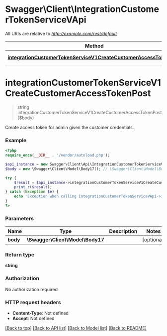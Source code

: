# Swagger\Client\IntegrationCustomerTokenServiceVApi

All URIs are relative to *http://example.com/rest/default*

Method | HTTP request | Description
------------- | ------------- | -------------
[**integrationCustomerTokenServiceV1CreateCustomerAccessTokenPost**](IntegrationCustomerTokenServiceVApi.md#integrationCustomerTokenServiceV1CreateCustomerAccessTokenPost) | **POST** /V1/integration/customer/token | 


# **integrationCustomerTokenServiceV1CreateCustomerAccessTokenPost**
> string integrationCustomerTokenServiceV1CreateCustomerAccessTokenPost($body)



Create access token for admin given the customer credentials.

### Example
```php
<?php
require_once(__DIR__ . '/vendor/autoload.php');

$api_instance = new Swagger\Client\Api\IntegrationCustomerTokenServiceVApi();
$body = new \Swagger\Client\Model\Body17(); // \Swagger\Client\Model\Body17 | 

try {
    $result = $api_instance->integrationCustomerTokenServiceV1CreateCustomerAccessTokenPost($body);
    print_r($result);
} catch (Exception $e) {
    echo 'Exception when calling IntegrationCustomerTokenServiceVApi->integrationCustomerTokenServiceV1CreateCustomerAccessTokenPost: ', $e->getMessage(), "\n";
}
?>
```

### Parameters

Name | Type | Description  | Notes
------------- | ------------- | ------------- | -------------
 **body** | [**\Swagger\Client\Model\Body17**](../Model/\Swagger\Client\Model\Body17.md)|  | [optional] 

### Return type

**string**

### Authorization

No authorization required

### HTTP request headers

 - **Content-Type**: Not defined
 - **Accept**: Not defined

[[Back to top]](#) [[Back to API list]](../../README.md#documentation-for-api-endpoints) [[Back to Model list]](../../README.md#documentation-for-models) [[Back to README]](../../README.md)

